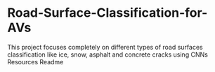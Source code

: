 # Road-Surface-Classification-for-AVs
This project focuses completely on different types of road surfaces classification like ice, snow, asphalt and concrete cracks using CNNs  Resources  Readme

